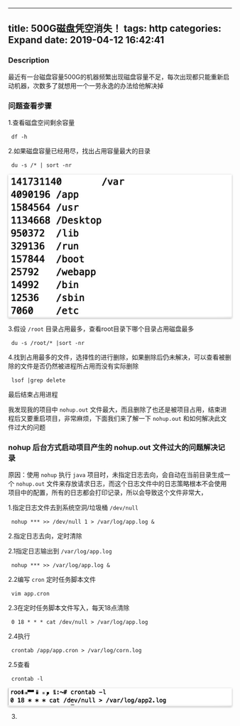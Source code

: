 -------------------------
title: 500G磁盘凭空消失！
tags: http
categories: Expand
date: 2019-04-12 16:42:41
-------------------------


### Description
最近有一台磁盘容量500G的机器频繁出现磁盘容量不足，每次出现都只能重新启动机器，次数多了就想用一个一劳永逸的办法给他解决掉

### 问题查看步骤
1.查看磁盘空间剩余容量

   ```jshelllanguage
    df -h
   ```
   
2.如果磁盘容量已经用尽，找出占用容量最大的目录

   ```jshelllanguage
    du -s /* | sort -nr
   ```
   

<div class="wrap effect" style="box-shadow:0px 1px 4px rgba(0,0,0,0.3),0 0 40px rgba(0,0,0,0.1) inset;
	webkit-box-shadow:0px 1px 4px rgba(0,0,0,0.3),0 0 40px rgba(0,0,0,0.1) inset;
	moz-box-shadow:0px 1px 4px rgba(0,0,0,0.3),0 0 40px rgba(0,0,0,0.1) inset;
	o-box-shadow:0px 1px 4px rgba(0,0,0,0.3),0 0 40px rgba(0,0,0,0.1) inset;">
	<img src="/picture/http/du-s.jpg">
</div>


3.假设 `/root` 目录占用最多，查看root目录下哪个目录占用磁盘最多

   ```jshelllanguage
    du -s /root/* |sort -nr
   ```

4.找到占用最多的文件，选择性的进行删除，如果删除后仍未解决，可以查看被删除的文件是否仍然被进程所占用而没有实际删除

   ```jshelllanguage
    lsof |grep delete
   ```
最后结束占用进程

我发现我的项目中 `nohup.out` 文件最大，而且删除了也还是被项目占用，结束进程后又要重启项目，非常麻烦，下面我们来了解一下 `nohup.out` 和如何解决此文件过大的问题

### nohup 后台方式启动项目产生的 nohup.out 文件过大的问题解决记录

原因：使用 `nohup` 执行 `java` 项目时，未指定日志去向，会自动在当前目录生成一个 `nohup.out` 文件来存放请求日志，而这个日志文件中的日志策略根本不会使用项目中的配置，所有的日志都会打印记录，所以会导致这个文件非常大，

1.指定日志文件去到系统空洞/垃圾桶 `/dev/null`

   ```
    nohup *** >> /dev/null 1 > /var/log/app.log &
   ```
   
2.指定日志去向，定时清除

2.1指定日志输出到 `/var/log/app.log`
   ```
    nohup *** >> /var/log/app.log &
   ```
   
2.2编写 `cron` 定时任务脚本文件

   ```jshelllanguage    
    vim app.cron
   ```
   
2.3在定时任务脚本文件写入，每天18点清除 
   ```
    0 18 * * * cat /dev/null > /var/log/app.log
   ```
   
2.4执行

   ```
    crontab /app/app.cron > /var/log/corn.log
   ```
2.5查看

   ```
    crontab -l
   ```

<div class="wrap effect" style="box-shadow:0px 1px 4px rgba(0,0,0,0.3),0 0 40px rgba(0,0,0,0.1) inset;
	webkit-box-shadow:0px 1px 4px rgba(0,0,0,0.3),0 0 40px rgba(0,0,0,0.1) inset;
	moz-box-shadow:0px 1px 4px rgba(0,0,0,0.3),0 0 40px rgba(0,0,0,0.1) inset;
	o-box-shadow:0px 1px 4px rgba(0,0,0,0.3),0 0 40px rgba(0,0,0,0.1) inset;">
	<img src="/picture/http/cronjob.jpg" alt="定时任务" title="定时任务">
</div>

3.
